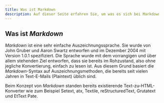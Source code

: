 ```yaml
---
title: Was ist Markdown
description: Auf dieser Seite erfahren Sie, um was es sich bei Markdown handelt.
---
```


## Was ist *Markdown*

*Markdown* ist eine sehr einfache Auszeichnungssprache. Sie wurde von John Gruber und Aaron Swartz entworfen und im Dezember 2004 mit Version 1.0.1 spezifiziert. Die Sprache wurde mit dem vorrangigen und über allem stehenden Ziel entworfen, dass sie bereits im Rohzustand, also ohne jegliche Konvertierung, einfach zu lesen ist. Aus diesem Grund basiert die *Markdown*-Syntax auf Auszeichnungsmethoden, die bereits seit vielen Jahren in Text-E-Mails (Plaintext) üblich sind.

Beim Konzept von *Markdown* standen bereits existierende Text-zu-HTML-Konverter wie zum Beispiel Setext, atx, Textile, reStructuredText, Grutatext und EtText Pate.